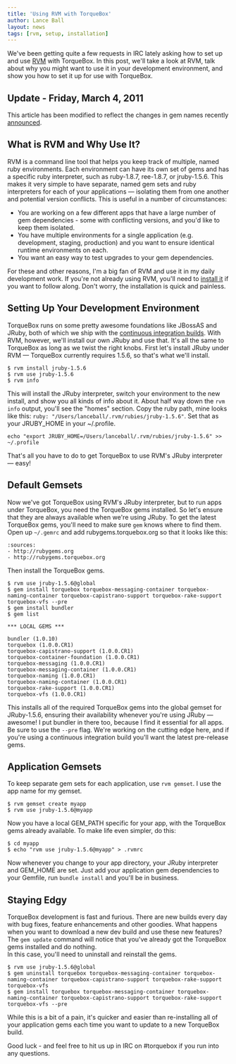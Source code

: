 ```yaml
---
title: 'Using RVM with TorqueBox'
author: Lance Ball
layout: news
tags: [rvm, setup, installation]
---
```


[examples]: https://github.com/torquebox/torquebox/tree/master/integration-tests/apps/alacarte
[rvm]: http://rvm.beginrescueend.com/
[rvm-install]: http://rvm.beginrescueend.com/rvm/install/
[ci]: http://torquebox.org/torquebox-dev.zip
[gem-changes]: http://torquebox.org/news/2011/02/25/using-rvm-with-torquebox/

We've been getting quite a few requests in IRC lately asking how to set up and use [RVM][rvm] with TorqueBox.
In this post, we'll take a look at RVM, talk about why you might want to use it in your development
environment, and show you how to set it up for use with TorqueBox.

## Update - Friday, March 4, 2011
This article has been modified to reflect the changes in gem names recently [announced][gem-changes].

## What is RVM and Why Use It?
RVM is a command line tool that helps you keep track of multiple, named ruby environments.  Each
environment can have its own set of gems and has a specific ruby interpreter, such as 
ruby-1.8.7, ree-1.8.7, or jruby-1.5.6.  This makes it very simple to have separate, named gem sets
and ruby interpreters for each of your applications &#8212; isolating them from one another and
potential version conflicts.  This is useful in a number of circumstances:

  * You are working on a few different apps that have a large number of gem dependencies - some with
    conflicting versions, and you'd like to keep them isolated.
  * You have multiple environments for a single application (e.g. development, staging, production)
    and you want to ensure identical runtime environments on each.
  * You want an easy way to test upgrades to your gem dependencies.
  
For these and other reasons, I'm a big fan of RVM and use it in my daily development work.
If you're not already using RVM, you'll need to [install it][rvm-install] if you want to follow along.
Don't worry, the installation is quick and painless.

## Setting Up Your Development Environment
TorqueBox runs on some pretty awesome foundations like JBossAS and JRuby, both of which we ship with the
[continuous integration builds][ci]. With RVM, however, we'll install our own JRuby and use that. It's 
all the same to TorqueBox as long as we twist the right knobs.  First let's install JRuby under RVM &#8212;
TorqueBox currently requires 1.5.6, so that's what we'll install.

    $ rvm install jruby-1.5.6
    $ rvm use jruby-1.5.6
    $ rvm info
    
This will install the JRuby interpreter, switch your environment to the new install, and show you all
kinds of info about it. About half way down the `rvm info` output, you'll see the "homes" section.
Copy the ruby path, mine looks like this: `ruby: "/Users/lanceball/.rvm/rubies/jruby-1.5.6"`.
Set that as your JRUBY_HOME in your ~/.profile.

    echo "export JRUBY_HOME=/Users/lanceball/.rvm/rubies/jruby-1.5.6" >> ~/.profile

That's all you have to do to get TorqueBox to use RVM's JRuby interpreter &#8212; easy!

## Default Gemsets
Now we've got TorqueBox using RVM's JRuby interpreter, but to run apps under TorqueBox, you need
the TorqueBox gems installed.  So let's ensure that they are always available when we're using JRuby.
To get the latest TorqueBox gems, you'll need to make sure `gem` knows where to find them.  Open up
`~/.gemrc` and add rubygems.torquebox.org so that it looks like this:

    :sources:
    - http://rubygems.org
    - http://rubygems.torquebox.org
    
Then install the TorqueBox gems.

    $ rvm use jruby-1.5.6@global
    $ gem install torquebox torquebox-messaging-container torquebox-naming-container torquebox-capistrano-support torquebox-rake-support torquebox-vfs --pre 
    $ gem install bundler
    $ gem list
    
    *** LOCAL GEMS ***

    bundler (1.0.10)
    torquebox (1.0.0.CR1)
    torquebox-capistrano-support (1.0.0.CR1)
    torquebox-container-foundation (1.0.0.CR1)
    torquebox-messaging (1.0.0.CR1)
    torquebox-messaging-container (1.0.0.CR1)
    torquebox-naming (1.0.0.CR1)
    torquebox-naming-container (1.0.0.CR1)
    torquebox-rake-support (1.0.0.CR1)
    torquebox-vfs (1.0.0.CR1)

This installs all of the required TorqueBox gems into the global gemset for JRuby-1.5.6, ensuring their
availability whenever you're using JRuby &#8212; awesome!  I put bundler in there too, because I find it 
essential for all apps.  Be sure to use the `--pre` flag. We're working on the cutting edge here, and if
you're using a continuous integration build you'll want the latest pre-release gems.

## Application Gemsets
To keep separate gem sets for each application, use `rvm gemset`.  I use the app name for my gemset.

    $ rvm gemset create myapp
    $ rvm use jruby-1.5.6@myapp
    
Now you have a local GEM_PATH specific for your app, with the TorqueBox gems already available. To make
life even simpler, do this:

    $ cd myapp
    $ echo "rvm use jruby-1.5.6@myapp" > .rvmrc
    
Now whenever you change to your app directory, your JRuby interpreter and GEM_HOME are set.  Just add
your application gem dependencies to your Gemfile, run `bundle install` and you'll be in business.

## Staying Edgy
TorqueBox development is fast and furious. There are new builds every day with bug fixes, feature enhancements
and other goodies.  What happens when you want to download a new dev build and use these new features?
The `gem update` command will notice that you've already got the TorqueBox gems installed and do nothing.  
In this case, you'll need to uninstall and reinstall the gems.  

    $ rvm use jruby-1.5.6@global
    $ gem uninstall torquebox torquebox-messaging-container torquebox-naming-container torquebox-capistrano-support torquebox-rake-support torquebox-vfs 
    $ gem install torquebox torquebox-messaging-container torquebox-naming-container torquebox-capistrano-support torquebox-rake-support torquebox-vfs --pre 
    
While this is a bit of a pain, it's quicker and easier than re-installing all of your application gems
each time you want to update to a new TorqueBox build.

Good luck - and feel free to hit us up in IRC on #torquebox if you run into any questions.

